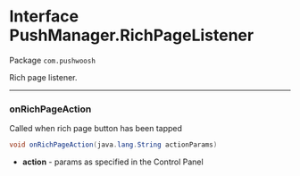 # Interface PushManager.RichPageListener #

Package `com.pushwoosh`

Rich page listener.

---
### onRichPageAction

Called when rich page button has been tapped

```java
void onRichPageAction(java.lang.String actionParams)
```
* **action** - params as specified in the Control Panel
